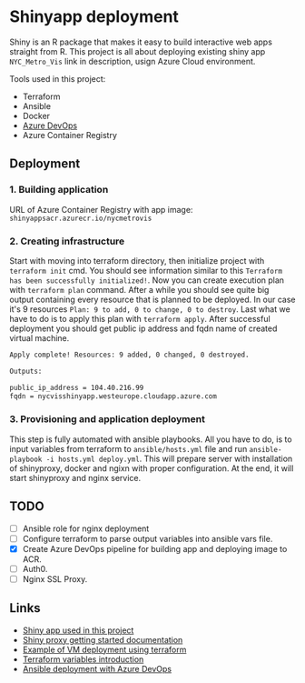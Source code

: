 # Shinyapp deployment
Shiny is an R package that makes it easy to build interactive web apps straight from R. This project is all about deploying existing shiny app `NYC_Metro_Vis` link in description, usign Azure Cloud environment. 

Tools used in this project: 
* Terraform 
* Ansible 
* Docker 
* [Azure DevOps](https://dev.azure.com/damianbudelewski/shinyapp/)
* Azure Container Registry

## Deployment

### 1. Building application
URL of Azure Container Registry with app image: `shinyappsacr.azurecr.io/nycmetrovis`

### 2. Creating infrastructure 
Start with moving into terraform directory, then initialize project with `terraform init` cmd. You should see information similar to this `Terraform has been successfully initialized!`. Now you can create execution plan with `terraform plan` command. After a while you should see quite big output containing every resource that is planned to be deployed. In our case it's 9 resources `Plan: 9 to add, 0 to change, 0 to destroy`. Last what we have to do is to apply this plan with `terraform apply`. After successful deployment you should get public ip address and fqdn name of created virtual machine.

```bash
Apply complete! Resources: 9 added, 0 changed, 0 destroyed.

Outputs:

public_ip_address = 104.40.216.99
fqdn = nycvisshinyapp.westeurope.cloudapp.azure.com
```

### 3. Provisioning and application deployment
This step is fully automated with ansible playbooks. All you have to do, is to input variables from terraform to `ansible/hosts.yml` file and run `ansible-playbook -i hosts.yml deploy.yml`. This will prepare server with installation of shinyproxy, docker and ngixn with proper configuration. At the end, it will start shinyproxy and nginx service.

## TODO
- [ ] Ansible role for nginx deployment
- [ ] Configure terraform to parse output variables into ansible vars file.
- [x] Create Azure DevOps pipeline for building app and deploying image to ACR.
- [ ] Auth0.
- [ ] Nginx SSL Proxy.

## Links
* [Shiny app used in this project](https://github.com/CodingTigerTang/NYC_Metro_Vis)
* [Shiny proxy getting started documentation](https://www.shinyproxy.io/getting-started/)
* [Example of VM deployment using terraform](https://docs.microsoft.com/en-us/azure/terraform/terraform-create-complete-vm)
* [Terraform variables introduction](https://upcloud.com/community/tutorials/terraform-variables/)
* [Ansible deployment with Azure DevOps](https://www.azuredevopslabs.com/labs/vstsextend/ansible/)
